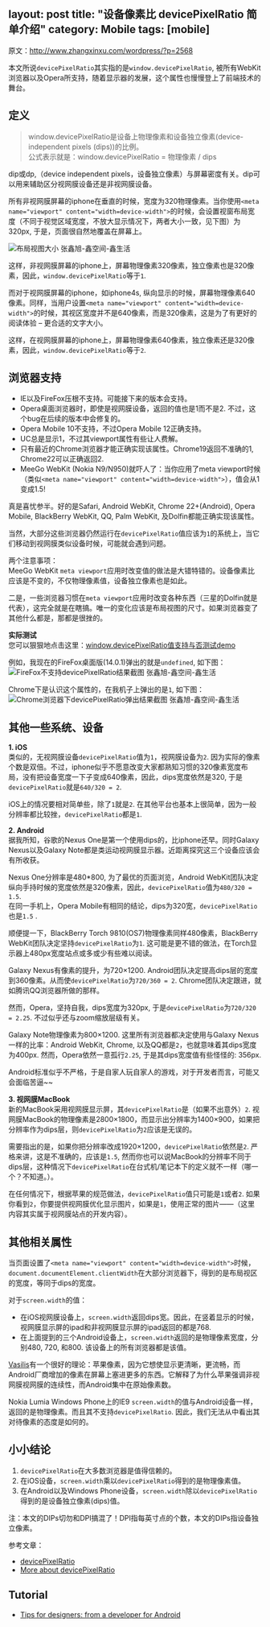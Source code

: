 layout: post
title: "设备像素比 devicePixelRatio 简单介绍"
category: Mobile
tags: [mobile]
--- 

原文：<http://www.zhangxinxu.com/wordpress/?p=2568>

本文所说`devicePixelRatio`其实指的是`window.devicePixelRatio`, 被所有WebKit浏览器以及Opera所支持，随着显示器的发展，这个属性也慢慢登上了前端技术的舞台。

## 定义

> window.devicePixelRatio是设备上物理像素和设备独立像素(device-independent pixels (dips))的比例。  
> 公式表示就是：window.devicePixelRatio = 物理像素 / dips

dip或dp,（device independent pixels，设备独立像素）与屏幕密度有关。dip可以用来辅助区分视网膜设备还是非视网膜设备。

所有非视网膜屏幕的iphone在垂直的时候，宽度为320物理像素。当你使用`<meta name="viewport" content="width=device-width">`的时候，会设置视窗布局宽度（不同于视觉区域宽度，不放大显示情况下，两者大小一致，见下图）为320px, 于是，页面很自然地覆盖在屏幕上。

![布局视图大小 张鑫旭-鑫空间-鑫生活](http://johnnyimages.qiniudn.com/mobile_viewportzoomedout.jpg "布局视图大小 张鑫旭-鑫空间-鑫生活")

这样，非视网膜屏幕的iphone上，屏幕物理像素320像素，独立像素也是320像素，因此，`window.devicePixelRatio`等于`1`.

而对于视网膜屏幕的iphone，如iphone4s, 纵向显示的时候，屏幕物理像素640像素。同样，当用户设置`<meta name="viewport" content="width=device-width">`的时候，其视区宽度并不是640像素，而是320像素，这是为了有更好的阅读体验 – 更合适的文字大小。

这样，在视网膜屏幕的iphone上，屏幕物理像素640像素，独立像素还是320像素，因此，`window.devicePixelRatio`等于`2`.

<!--more-->

## 浏览器支持

* IE以及FireFox压根不支持。可能接下来的版本会支持。
* Opera桌面浏览器时，即使是视网膜设备，返回的值也是1而不是2. 不过，这个bug在后续的版本中会修复的。
* Opera Mobile 10不支持，不过Opera Mobile 12正确支持。
* UC总是显示1，不过其viewport属性有些让人费解。
* 只有最近的Chrome浏览器才能正确实现该属性。Chrome19返回不准确的1, Chrome22可以正确返回2.
* MeeGo WebKit (Nokia N9/N950)就吓人了：当你应用了meta viewport时候（类似`<meta name="viewport" content="width=device-width">`），值会从1变成1.5!

真是喜忧参半。好的是Safari, Android WebKit, Chrome 22+(Android), Opera Mobile, BlackBerry WebKit, QQ, Palm WebKit, 及Dolfin都能正确实现该属性。

当然，大部分这些浏览器仍然运行在`devicePixelRatio`值应该为`1`的系统上，当它们移动到视网膜类似设备时候，可能就会遇到问题。

两个注意事项：  
MeeGo WebKit `meta viewport`应用时改变值的做法是大错特错的。设备像素比应该是不变的，不仅物理像素值，设备独立像素也是如此。

二是，一些浏览器习惯在`meta viewport`应用时改变各种东西（三星的Dolfin就是代表），这完全就是在瞎搞。唯一的变化应该是布局视图的尺寸。如果浏览器变了其他什么都是，那都是很挫的。

**实际测试**  
您可以狠狠地点击这里：[window.devicePixelRatio值支持与否测试demo](http://www.zhangxinxu.com/study/201208/window-device-pixel-ratio.html)

例如，我现在的FireFox桌面版(14.0.1)弹出的就是`undefined`, 如下图：  
![FireFox不支持devicePixelRatio结果截图 张鑫旭-鑫空间-鑫生活](http://image.zhangxinxu.com/image/blog/201208/2012-08-23_140354.png "FireFox不支持devicePixelRatio结果截图")

Chrome下是认识这个属性的，在我机子上弹出的是`1`, 如下图：  
![Chrome浏览器下devicePixelRatio弹出结果截图 张鑫旭-鑫空间-鑫生活](http://image.zhangxinxu.com/image/blog/201208/2012-08-23_140751.png "Chrome浏览器下devicePixelRatio弹出结果截图 张鑫旭-鑫空间-鑫生活")

## 其他一些系统、设备

**1. iOS**  
类似的，无视网膜设备`devicePixelRatio`值为`1`，视网膜设备为`2`. 因为实际的像素个数是双倍。不过，iphone似乎不愿意改变大家都熟知习惯的320像素宽度布局，没有把设备宽度一下子变成640像素，因此，dips宽度依然是320, 于是`devicePixelRatio`就是`640/320 = 2`.

iOS上的情况要相对简单些，除了`1`就是`2`. 在其他平台也基本上很简单，因为一般分辨率都比较挫，`devicePixelRatio`都是`1`.

**2. Android**  
据我所知，谷歌的Nexus One是第一个使用dips的，比iphone还早。同时Galaxy Nexus以及Galaxy Note都是类运动视网膜显示器。近距离探究这三个设备应该会有所收获。

Nexus One分辨率是480*800, 为了最优的页面浏览，Android WebKit团队决定纵向手持时候的宽度依然是320像素，因此，`devicePixelRatio`值为`480/320 = 1.5`.  
在同一手机上，Opera Mobile有相同的结论，dips为320宽，`devicePixelRatio`也是`1.5` .

顺便提一下，BlackBerry Torch 9810(OS7)物理像素同样480像素，BlackBerry WebKit团队决定坚持`devicePixelRatio`为`1`. 这可能是更不错的做法，在Torch显示器上480px宽度站点或多或少有些难以阅读。

Galaxy Nexus有像素的提升，为720×1200. Android团队决定提高dips层的宽度到360像素。从而使`devicePixelRatio`为`720/360 = 2`. Chrome团队决定跟进，就如腾讯QQ浏览器所做的那样。

然而，Opera，坚持自我，dips宽度为320px, 于是`devicePixelRatio`为`720/320 = 2.25`. 不过似乎还与zoom缩放层级有关。

Galaxy Note物理像素为800×1200. 这里所有浏览器都决定使用与Galaxy Nexus一样的比率：Android WebKit, Chrome, 以及QQ都是`2`，也就意味着其dips宽度为400px. 然而，Opera依然一意孤行`2.25`, 于是其dips宽度值有些怪怪的: 356px.

Android标准似乎不严格，于是自家人玩自家人的游戏，对于开发者而言，可能又会面临苦逼~~

**3. 视网膜MacBook**  
新的MacBook采用视网膜显示屏，其`devicePixelRatio`是（如果不出意外）`2`. 视网膜MacBook的物理像素是2800×1800，而显示出分辨率为1400×900，如果把分辨率作为dips层，则`devicePixelRatio`为`2`应该是无误的。

需要指出的是，如果你把分辨率改成1920×1200，`devicePixelRatio`依然是`2`. 严格来讲，这是不准确的，应该是`1.5`, 然而你也可以说MacBook的分辨率不同于dips层，这种情况下`devicePixelRatio`在台式机/笔记本下的定义就不一样（哪一个？不知道。）。

在任何情况下，根据苹果的规范做法，`devicePixelRatio`值只可能是`1`或者`2`. 如果你看到`2`，你要提供视网膜优化显示图片，如果是`1`，使用正常的图片——（这里内容其实属于视网膜站点的开发内容）。

## 其他相关属性

当页面设置了`<meta name="viewport" content="width=device-width">`时候，`document.documentElement.clientWidth`在大部分浏览器下，得到的是布局视区的宽度，等同于dips的宽度。

对于`screen.width`的值：

* 在iOS视网膜设备上，`screen.width`返回dips宽。因此，在竖着显示的时候，视网膜显示屏的ipad和非视网膜显示屏的ipad返回的都是768.
* 在上面提到的三个Android设备上，`screen.width`返回的是物理像素宽度，分别480, 720, 和800. 该设备上的所有浏览器都是该值。

[Vasilis](http://vasilis.nl/)有一个很好的理论：苹果像素，因为它想使显示更清晰，更流畅，而Android厂商增加的像素在屏幕上塞进更多的东西。它解释了为什么苹果强调非视网膜视网膜的连续性，而Android集中在原始像素数。

Nokia Lumia Windows Phone上的IE9 `screen.width`的值与Android设备一样，返回的是物理像素。而且其不支持`devicePixelRatio`. 因此，我们无法从中看出其对待像素的态度是如何的。

## 小小结论

1.  `devicePixelRatio`在大多数浏览器是值得信赖的。
2.  在iOS设备，`screen.width`乘以`devicePixelRatio`得到的是物理像素值。
3.  在Android以及Windows Phone设备，`screen.width`除以`devicePixelRatio`得到的是设备独立像素(dips)值。

注：本文的DIPs切勿和DPI搞混了！DPI指每英寸点的个数，本文的DIPs指设备独立像素。

参考文章：

- [devicePixelRatio](http://www.quirksmode.org/blog/archives/2012/06/devicepixelrati.html)  
- [More about devicePixelRatio](http://www.quirksmode.org/blog/archives/2012/07/more_about_devi.html)

## Tutorial

- [Tips for designers: from a developer for Android](http://vinsol.com/blog/2014/11/20/tips-for-designers-from-a-developer)